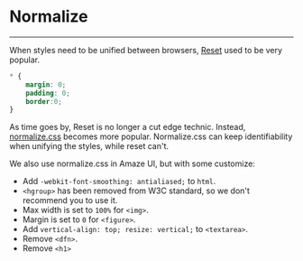 # Normalize
---

When styles need to be unified between browsers, [Reset](http://meyerweb.com/eric/tools/css/reset/ ) used to be very popular. 

```css
* {
    margin: 0;
    padding: 0;
    border:0;
}
```

As time goes by, Reset is no longer a cut edge technic. Instead, [normalize.css](https://github.com/necolas/normalize.css) becomes more popular. Normalize.css can keep identifiability when unifying the styles, while reset can't.

We also use normalize.css in Amaze UI, but with some customize:

- Add `-webkit-font-smoothing: antialiased;` to `html`.
- `<hgroup>` has been removed from W3C standard, so we don't recommend you to use it.
- Max width is set to `100%` for `<img>`.
- Margin is set to `0` for `<figure>`.
- Add `vertical-align: top; resize: vertical;` to `<textarea>`.
- Remove `<dfn>`.
- Remove `<h1>`